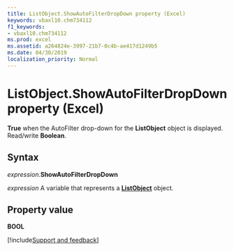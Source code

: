 ```yaml
---
title: ListObject.ShowAutoFilterDropDown property (Excel)
keywords: vbaxl10.chm734112
f1_keywords:
- vbaxl10.chm734112
ms.prod: excel
ms.assetid: a264824e-3997-21b7-0c4b-ae417d1249b5
ms.date: 04/30/2019
localization_priority: Normal
---
```



# ListObject.ShowAutoFilterDropDown property (Excel)

**True** when the AutoFilter drop-down for the **ListObject** object is displayed. Read/write **Boolean**.


## Syntax

_expression_.**ShowAutoFilterDropDown**

_expression_ A variable that represents a **[ListObject](Excel.ListObject.md)** object.


## Property value

**BOOL**




[!include[Support and feedback](~/includes/feedback-boilerplate.md)]
